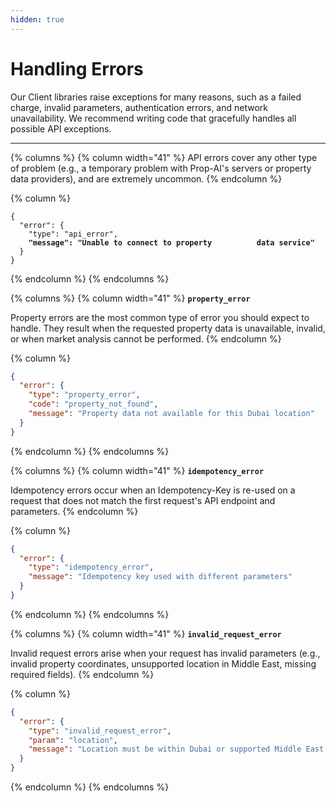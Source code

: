 ```yaml
---
hidden: true
---
```


# Handling Errors

Our Client libraries raise exceptions for many reasons, such as a failed charge, invalid parameters, authentication errors, and network unavailability. We recommend writing code that gracefully handles all possible API exceptions.

***

{% columns %}
{% column width="41" %}
API errors cover any other type of problem (e.g., a temporary problem with Prop-AI's servers or property data providers), and are extremely uncommon.
{% endcolumn %}

{% column %}
<pre class="language-json"><code class="lang-json">{
  "error": {
    "type": "api_error",
<strong>    "message": "Unable to connect to property          data service"
</strong>  }
}
</code></pre>
{% endcolumn %}
{% endcolumns %}

{% columns %}
{% column width="41" %}
**`property_error`**

Property errors are the most common type of error you should expect to handle. They result when the requested property data is unavailable, invalid, or when market analysis cannot be performed.
{% endcolumn %}

{% column %}
```json
{
  "error": {
    "type": "property_error",
    "code": "property_not_found",
    "message": "Property data not available for this Dubai location"
  }
}
```
{% endcolumn %}
{% endcolumns %}

{% columns %}
{% column width="41" %}
**`idempotency_error`**

Idempotency errors occur when an Idempotency-Key is re-used on a request that does not match the first request's API endpoint and parameters.
{% endcolumn %}

{% column %}
```json
{
  "error": {
    "type": "idempotency_error",
    "message": "Idempotency key used with different parameters"
  }
}
```
{% endcolumn %}
{% endcolumns %}

{% columns %}
{% column width="41" %}
**`invalid_request_error`**

Invalid request errors arise when your request has invalid parameters (e.g., invalid property coordinates, unsupported location in Middle East, missing required fields).
{% endcolumn %}

{% column %}
```json
{
  "error": {
    "type": "invalid_request_error",
    "param": "location",
    "message": "Location must be within Dubai or supported Middle East markets"
  }
}
```
{% endcolumn %}
{% endcolumns %}
